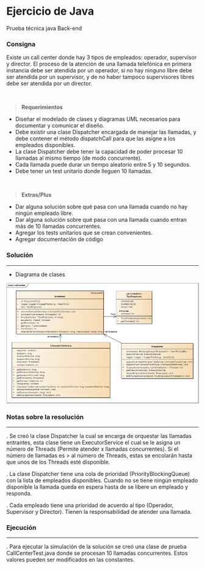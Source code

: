 # Ejercicio de Java
Prueba técnica java Back-end


### Consigna
Existe un call center donde hay 3 tipos de empleados: operador, supervisor y director. El proceso de la atención de una llamada telefónica en primera instancia debe ser atendida por un operador, si no hay ninguno libre debe ser atendida por un supervisor, y de no haber tampoco supervisores libres debe ser atendida por un director.

&nbsp;
> **Requerimientos**
- Diseñar el modelado de clases y diagramas UML necesarios para documentar y comunicar el diseño.
- Debe existir una clase Dispatcher encargada de manejar las llamadas, y debe contener el método dispatchCall para que las asigne a los empleados disponibles.
- La clase Dispatcher debe tener la capacidad de poder procesar 10 llamadas al mismo tiempo (de modo concurrente).
- Cada llamada puede durar un tiempo aleatorio entre 5 y 10 segundos.
- Debe tener un test unitario donde lleguen 10 llamadas.

&nbsp;
> **Extras/Plus**
- Dar alguna solución sobre qué pasa con una llamada cuando no hay ningún empleado libre.
- Dar alguna solución sobre qué pasa con una llamada cuando entran más de 10 llamadas concurrentes.
- Agregar los tests unitarios que se crean convenientes.
- Agregar documentación de código

 

### Solución
----

- Diagrama de clases

![alt text](https://raw.githubusercontent.com/exneider/pruebaBackEndJava/master/callcenterUML.bmp)

### Notas sobre la resolución
---

. Se creó la clase Dispatcher la cual se encarga de orquestar las llamadas entrantes, esta clase tiene un ExecutorService el cual se le asigna un número de Threads (Permite atender x llamadas concurrentes). Si el número de llamadas es  > al número de Threads, estas se encolarán hasta que unos de los Threads esté disponible.

. La clase Dispatcher tiene una cola de prioridad (PriorityBlockingQueue) con la lista de empleados disponibles. Cuando no se tiene ningún empleado disponible la llamada queda en espera hasta de se libere un empleado y responda.

. Cada empleado tiene una prioridad de acuerdo al tipo (Operador, Supervisor y Director). Tienen la responsabilidad de atender una llamada.

### Ejecución 
---
. Para ejecutar la simulación de la solución se creó una clase de prueba CallCenterTest.java donde se procesan 10 llamadas concurrentes. Estos valores pueden ser modificados en las constantes.
  

